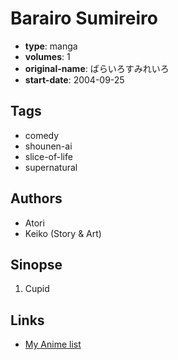 # Barairo Sumireiro

-   **type**: manga
-   **volumes**: 1
-   **original-name**: ばらいろすみれいろ
-   **start-date**: 2004-09-25

## Tags

-   comedy
-   shounen-ai
-   slice-of-life
-   supernatural

## Authors

-   Atori
-   Keiko (Story & Art)

## Sinopse

1. Cupid

## Links

-   [My Anime list](https://myanimelist.net/manga/50665/Barairo_Sumireiro)
